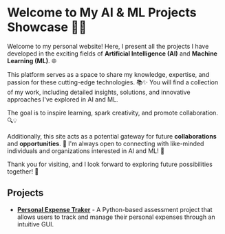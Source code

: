 # Welcome to My AI & ML Projects Showcase 🚀🤖

Welcome to my personal website! Here, I present all the projects I have developed in the exciting fields of **Artificial Intelligence (AI)** and **Machine Learning (ML)**. 🌐

This platform serves as a space to share my knowledge, expertise, and passion for these cutting-edge technologies. 📚✨ You will find a collection of my work, including detailed insights, solutions, and innovative approaches I've explored in AI and ML. 

The goal is to inspire learning, spark creativity, and promote collaboration. 🔍💡

Additionally, this site acts as a potential gateway for future **collaborations** and **opportunities**. 🤝 I'm always open to connecting with like-minded individuals and organizations interested in AI and ML! 🌱

Thank you for visiting, and I look forward to exploring future possibilities together! 🚀


## Projects

* [**Personal Expense Traker**](projects/personalexpstraker.md) -  A Python-based assessment project that allows users to track and manage their personal expenses through an intuitive GUI.



